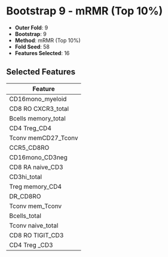 # Bootstrap 9 - mRMR (Top 10%)

- **Outer Fold**: 9
- **Bootstrap**: 9
- **Method**: mRMR (Top 10%)
- **Fold Seed**: 58
- **Features Selected**: 16

## Selected Features

| Feature |
|---------|
| CD16mono_myeloid |
| CD8 RO CXCR3_total |
| Bcells memory_total |
| CD4 Treg_CD4 |
| Tconv memCD27_Tconv |
| CCR5_CD8RO |
| CD16mono_CD3neg |
| CD8 RA naive_CD3 |
| CD3hi_total |
| Treg memory_CD4 |
| DR_CD8RO |
| Tconv mem_Tconv |
| Bcells_total |
| Tconv naive_total |
| CD8 RO TIGIT_CD3 |
| CD4 Treg _CD3 |
